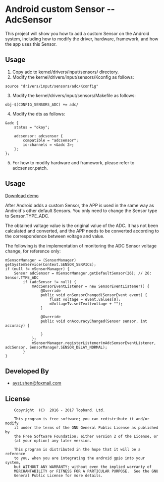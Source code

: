# Android custom Sensor -- AdcSensor
This project will show you how to add a custom Sensor on the Android system, including how to modify the driver, hardware, framework, and how the app uses this Sensor.

## Usage
1. Copy adc to kernel/drivers/input/sensors/ directory.
2. Modify the kernel/drivers/input/sensors/Kconfig as follows:
```
source "drivers/input/sensors/adc/Kconfig"
```
3. Modify the kernel/drivers/input/sensors/Makefile as follows:
```
obj-$(CONFIG_SENSORS_ADC) += adc/
```
4. Modify the dts as follows:  
```
&adc {
	status = "okay";

	adcsensor: adcsensor {
		compatible = "adcsensor";
		io-channels = <&adc 2>;
	};
};
```
5. For how to modify hardware and framework, please refer to adcsensor.patch.

## Usage
[Download demo](https://fir.im/1a4h)  

After Android adds a custom Sensor, the APP is used in the same way as Android's other default Sensors. You only need to change the Sensor type to Sensor.TYPE_ADC.

The obtained valtage value is the original value of the ADC. It has not been calculated and converted, and the APP needs to be converted according to the correspondence between voltage and value.

The following is the implementation of monitoring the ADC Sensor voltage change, for reference only:    
```
mSensorManager = (SensorManager) getSystemService(Context.SENSOR_SERVICE);
if (null != mSensorManager) {
    Sensor adcSensor = mSensorManager.getDefaultSensor(26); // 26: Sensor.TYPE_ADC
        if (adcSensor != null) {
            mAdcSensorEventListener = new SensorEventListener() {
                @Override
                public void onSensorChanged(SensorEvent event) {
                    float voltage = event.values[0];
                    mVoltageTv.setText(voltage + "");
                }

                @Override
                public void onAccuracyChanged(Sensor sensor, int accuracy) {

                }
            };
            mSensorManager.registerListener(mAdcSensorEventListener, adcSensor, SensorManager.SENSOR_DELAY_NORMAL);
        }
}
```
## Developed By
* ayst.shen@foxmail.com

## License
```
	Copyright  (C)  2016 - 2017 Topband. Ltd.

    This program is free software; you can redistribute it and/or modify
    it under the terms of the GNU General Public License as published by
    the Free Software Foundation; either version 2 of the License, or
    (at your option) any later version.

    This program is distributed in the hope that it will be a reference
    to you, when you are integrating the android gpio into your system,
    but WITHOUT ANY WARRANTY; without even the implied warranty of
    MERCHANTABILITY or FITNESS FOR A PARTICULAR PURPOSE.  See the GNU
    General Public License for more details.
```